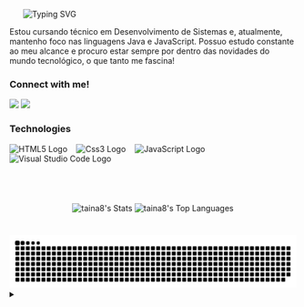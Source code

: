 <!-- TITLE -->
<div id="user-content-toc">
  <ul align="left">
      <img src="https://readme-typing-svg.demolab.com?font=Fira+Code&weight=500&size=22&pause=1000&color=9ab193&left=true&Left=true&random=false&width=524&lines=‧₊˚𖹭+Olá,+eu+sou+a+Tainá!+.ᐟ ౨ৎ˚₊‧" alt="Typing SVG">
  <img align="right" alt="" height="300px" src="me.png">
  </ul>
</div>

<!-- PRESENTATION -->
<p align="left">Estou cursando técnico em Desenvolvimento de Sistemas e, atualmente, mantenho foco nas linguagens Java e JavaScript. Possuo estudo constante ao meu alcance e procuro estar sempre por dentro das novidades do mundo tecnológico, o que tanto me fascina!</p>

<!-- LINKS -->
<h3 align="left">Connect with me!</h3>

<div>
  <p "ㅤ"></p>
  <a href="mailto:tainaestefanim@gmail.com" target="_blank"><img width="8.8%" src="https://img.shields.io/badge/Gmail-D14836?style=for-the-badge&logo=gmail&logoColor=white" target="_blank"></a>
  <a href="https://www.linkedin.com/in/tainá-estefani-martins/" target="_blank"><img width="11%" src="https://img.shields.io/badge/LinkedIn-0077B5?style=for-the-badge&logo=linkedin&logoColor=white" target="_blank"></a>
</div>

<!-- LANGUAGES -->
<h3 align="left">Technologies</h3>

<div align="left">
  <img src="https://cdn.jsdelivr.net/gh/devicons/devicon/icons/html5/html5-original.svg" height="25" alt="HTML5 Logo"/>
  <img width="8"/>
  <img src="https://cdn.jsdelivr.net/gh/devicons/devicon/icons/css3/css3-original.svg" height="25" alt="Css3 Logo"/>
  <img width="8"/>
  <img src="https://cdn.jsdelivr.net/gh/devicons/devicon/icons/javascript/javascript-original.svg" height="25" alt="JavaScript Logo"/>
  <img width="8"/>
  <img src="https://cdn.jsdelivr.net/gh/devicons/devicon/icons/vscode/vscode-original.svg" height="25" alt="Visual Studio Code Logo"/>
  <img width="8"/>
</div>

#

<!-- GITHUB STATS -->
<div style="text-align: center;" align="center">
<br>
  
![taina8's Stats](https://github-readme-stats.vercel.app/api?username=taina8&theme=cobalt&show_icons=true&hide_title=true&hide_border=false&border_radius=3&border_color=9ab193&bg_color=1c1424&title_color=9ab193&text_color=9ab193&line_height=25&hide=issues&count_private=true)
![taina8's Top Languages](https://github-readme-stats.vercel.app/api/top-langs/?username=taina8&theme=cobalt&show_icons=true&hide_border=false&border_radius=3&border_color=9ab193&bg_color=1c1424&title_color=9ab193&text_color=9ab193&line_height=25&hide=issues&layout=compact)

</div>

#

<!-- COMMIT SNAKE -->
<picture align="center">
  <source media="(prefers-color-scheme: dark)" srcset="https://raw.githubusercontent.com/taina8/taina8/output/github-contribution-grid-snake-dark.svg">
  <source media="(prefers-color-scheme: light)" srcset="https://raw.githubusercontent.com//taina8/taina8/output/github-contribution-grid-snake.svg">
  <img alt="github contribution grid snake animation" src="https://raw.githubusercontent.com/taina8/taina8/output/github-contribution-grid-snake.svg">
</picture>

<!-- CREDITS -->
<details align="left">
  <summary></summary> 
  Image created by Dorucci on <a href="https://picrew.me/en/">picrew</a>.
</details>

